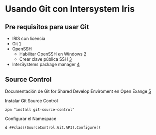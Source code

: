 # Usando Git con Intersystem Iris

## Pre requisitos para usar Git

- IRIS con licencia
- Git [1](https://git-scm.com/downloads/win)
- OpenSSH
  - Habilitar OpenSSH en Windows [2](https://soporte.donweb.com/hc/es/articles/19426302601364--C%C3%B3mo-habilitar-el-cliente-OpenSSH-en-Windows-10)
  - Crear clave pública SSH [3](https://git-scm.com/book/es/v2/Git-en-el-Servidor-Generando-tu-clave-p%C3%BAblica-SSH)
- InterSystems package manager [4](https://openexchange.intersystems.com/package/InterSystems-Package-Manager-1)


## Source Control

Documentación de Git for Shared Develop Enviroment en Open Exange [5](https://openexchange.intersystems.com/package/Git-for-Shared-Development-Environments) 

Instalar Git Source Control
```
zpm "install git-source-control"
```

Configurar el Namespace
```
d ##class(SourceControl.Git.API).Configure()
```

